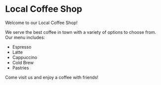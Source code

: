# Local Coffee Shop

Welcome to our Local Coffee Shop!

We serve the best coffee in town with a variety of options to choose from. Our menu includes:

- Espresso
- Latte
- Cappuccino
- Cold Brew
- Pastries

Come visit us and enjoy a coffee with friends!